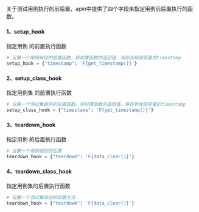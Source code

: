 # 

关于测试用例执行的前后置，apin中提供了四个字段来指定用例前后置执行的函数。

#### 1、setup_hook 

指定用例  的前置执行函数

```python
# 设置一个用例级别的前置函数，将前置函数的返回值，保存到局部变量的timestamp
setup_hook = {"timestamp": 'F{get_timestamp()}'}
```



#### 2、setup_class_hook

指定用例集  的前置执行函数

```python
# 设置一个测试集级别的前置函数，将前置函数的返回值，保存到局部变量的timestamp
setup_class_hook = {"timestamp": 'F{get_timestamp()}'}
```

####  3、teardown_hook

指定用例 的后置执行函数

```python
# 设置一个用例级别的后置
teardown_hook = {"teardowm": 'F{data_clear()}'}
```

####  4、teardown_class_hook

指定用例集的后置执行函数

```python
# 设置一个测试集级别的后置方法
teardown_hook = {"teardowm": 'F{data_clear()}'}
```

